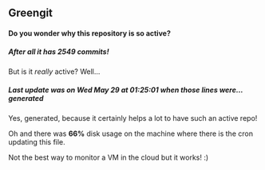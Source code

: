 ## Greengit

#### Do you wonder why this repository is so active?

##### After all it has 2549 commits!

But is it *really* active? Well...

##### Last update was on Wed May 29 at 01:25:01 when those lines were... generated

Yes, generated, because it certainly helps a lot to have such an active repo!

Oh and there was **66%** disk usage on the machine
where there is the cron updating this file.

Not the best way to monitor a VM in the cloud but it works! :)

